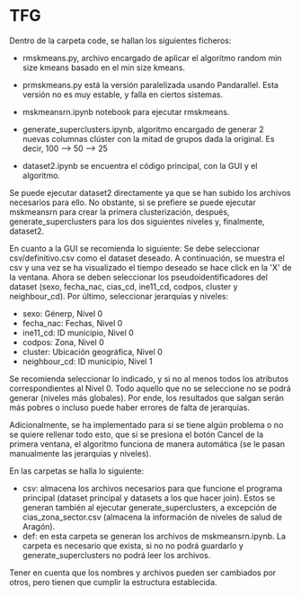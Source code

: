 # TFG

Dentro de la carpeta code, se hallan los siguientes ficheros:

- rmskmeans.py, archivo encargado de aplicar el algoritmo random min size kmeans basado en el min size kmeans.
- prmskmeans.py está la versión paralelizada usando Pandarallel. Esta versión no es muy estable, y falla
  en ciertos sistemas.

- mskmeansrn.ipynb notebook para ejecutar rmskmeans.
- generate_superclusters.ipynb, algoritmo encargado de generar 2 nuevas columnas clúster con la mitad de grupos dada la original. Es decir, 100 --> 50 --> 25
- dataset2.ipynb se encuentra el código principal, con la GUI y el algoritmo. 

Se puede ejecutar dataset2 directamente ya que se han subido los archivos necesarios para ello. No obstante, si se prefiere se puede ejecutar mskmeansrn para crear la primera clusterización, después, generate_superclusters para los dos siguientes niveles y, finalmente, dataset2. 

En cuanto a la GUI se recomienda lo siguiente:
  Se debe seleccionar csv/definitivo.csv como el dataset deseado.
  A continuación, se muestra el csv y una vez se ha visualizado el tiempo deseado se hace click en la 'X' de la ventana.
  Ahora se deben seleccionar los pseudoidentificadores del dataset (sexo, fecha_nac, cias_cd, ine11_cd, codpos, cluster y neighbour_cd).
  Por último, seleccionar jerarquías y niveles:
  - sexo: Génerp, Nivel 0
  - fecha_nac: Fechas, Nivel 0
  - ine11_cd: ID municipio, Nivel 0
  - codpos: Zona, Nivel 0
  - cluster: Ubicación geográfica, Nivel 0
  - neighbour_cd: ID municipio, Nivel 1

Se recomienda seleccionar lo indicado, y si no al menos todos los atributos correspondientes al Nivel 0. 
Todo aquello que no se seleccione no se podrá generar (niveles más globales). Por ende, los resultados que salgan serán más pobres o incluso puede haber errores de falta de jerarquías.

Adicionalmente, se ha implementado para si se tiene algún problema o no se quiere rellenar todo esto, que si se presiona el botón Cancel
de la primera ventana, el algoritmo funciona de manera automática (se le pasan manualmente las jerarquías y niveles).

En las carpetas se halla lo siguiente:
  - csv: almacena los archivos necesarios para que funcione el programa principal (dataset principal y datasets a los que hacer join). Estos se generan también al    ejecutar generate_superclusters, a excepción de cias_zona_sector.csv (almacena la información de niveles de salud de Aragón).
  - def: en esta carpeta se generan los archivos de mskmeansrn.ipynb. La carpeta es necesario que exista, si no no podrá guardarlo y generate_superclusters no podrá leer los archivos.
  
Tener en cuenta que los nombres y archivos pueden ser cambiados por otros, pero tienen que cumplir la estructura establecida.

